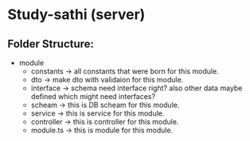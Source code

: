 # Study-sathi (server)

## Folder Structure:

- module
  - constants -> all constants that were born for this module.
  - dto -> make dto with validaion for this module.
  - interface -> schema need interface right? also other data maybe defined which might need interfaces?
  - scheam -> this is DB scheam for this module.
  - service -> this is service for this module.
  - controller -> this is controller for this module.
  - module.ts -> this is module for this module.
